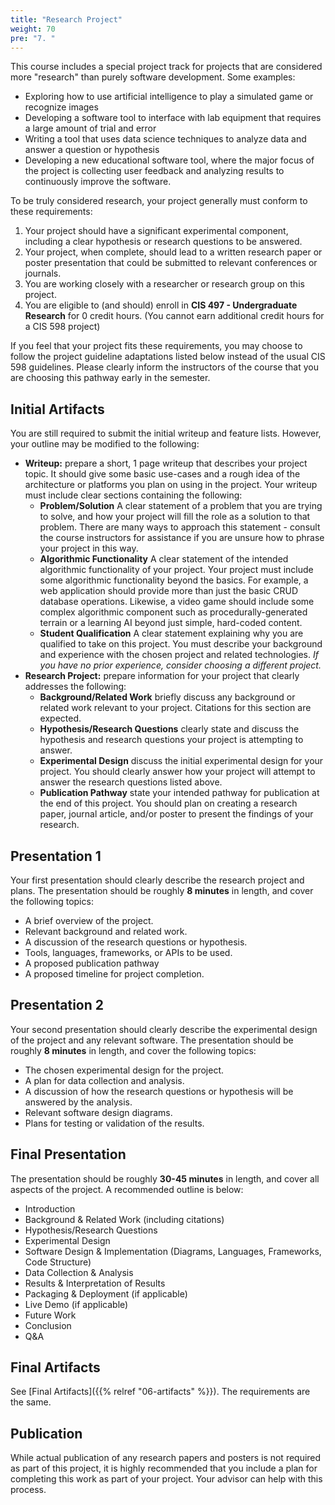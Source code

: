 ```yaml
---
title: "Research Project"
weight: 70
pre: "7. "
---
```


This course includes a special project track for projects that are considered more "research" than purely software development. Some examples:

* Exploring how to use artificial intelligence to play a simulated game or recognize images
* Developing a software tool to interface with lab equipment that requires a large amount of trial and error
* Writing a tool that uses data science techniques to analyze data and answer a question or hypothesis
* Developing a new educational software tool, where the major focus of the project is collecting user feedback and analyzing results to continuously improve the software.

To be truly considered research, your project generally must conform to these requirements:

1. Your project should have a significant experimental component, including a clear hypothesis or research questions to be answered.
2. Your project, when complete, should lead to a written research paper or poster presentation that could be submitted to relevant conferences or journals.
3. You are working closely with a researcher or research group on this project.
4. You are eligible to (and should) enroll in **CIS 497 - Undergraduate Research** for 0 credit hours. (You cannot earn additional credit hours for a CIS 598 project)

If you feel that your project fits these requirements, you may choose to follow the project guideline adaptations listed below instead of the usual CIS 598 guidelines. Please clearly inform the instructors of the course that you are choosing this pathway early in the semester. 

## Initial Artifacts

You are still required to submit the initial writeup and feature lists. However, your outline may be modified to the following:

* **Writeup:** prepare a short, 1 page writeup that describes your project topic. It should give some basic use-cases and a rough idea of the architecture or platforms you plan on using in the project. Your writeup must include clear sections containing the following:
  * **Problem/Solution** A clear statement of a problem that you are trying to solve, and how your project will fill the role as a solution to that problem. There are many ways to approach this statement - consult the course instructors for assistance if you are unsure how to phrase your project in this way.
  * **Algorithmic Functionality** A clear statement of the intended algorithmic functionality of your project. Your project must include some algorithmic functionality beyond the basics. For example, a web application should provide more than just the basic CRUD database operations. Likewise, a video game should include some complex algorithmic component such as procedurally-generated terrain or a learning AI beyond just simple, hard-coded content.
  * **Student Qualification** A clear statement explaining why you are qualified to take on this project. You must describe your background and experience with the chosen project and related technologies. _If you have no prior experience, consider choosing a different project._
* **Research Project:** prepare information for your project that clearly addresses the following:
  * **Background/Related Work** briefly discuss any background or related work relevant to your project. Citations for this section are expected.
  * **Hypothesis/Research Questions** clearly state and discuss the hypothesis and research questions your project is attempting to answer. 
  * **Experimental Design** discuss the initial experimental design for your project. You should clearly answer how your project will attempt to answer the research questions listed above.
  * **Publication Pathway** state your intended pathway for publication at the end of this project. You should plan on creating a research paper, journal article, and/or poster to present the findings of your research. 

## Presentation 1

Your first presentation should clearly describe the research project and plans. The presentation should be roughly **8 minutes** in length, and cover the following topics:

* A brief overview of the project.
* Relevant background and related work.
* A discussion of the research questions or hypothesis.
* Tools, languages, frameworks, or APIs to be used.
* A proposed publication pathway
* A proposed timeline for project completion.

## Presentation 2

Your second presentation should clearly describe the experimental design of the project and any relevant software. The presentation should be roughly **8 minutes** in length, and cover the following topics:

* The chosen experimental design for the project.
* A plan for data collection and analysis.
* A discussion of how the research questions or hypothesis will be answered by the analysis.
* Relevant software design diagrams.
* Plans for testing or validation of the results.

## Final Presentation

The presentation should be roughly **30-45 minutes** in length, and cover all aspects of the project. A recommended outline is below:

* Introduction
* Background & Related Work (including citations)
* Hypothesis/Research Questions
* Experimental Design
* Software Design & Implementation (Diagrams, Languages, Frameworks, Code Structure)
* Data Collection & Analysis
* Results & Interpretation of Results
* Packaging & Deployment (if applicable)
* Live Demo (if applicable)
* Future Work
* Conclusion
* Q&A

## Final Artifacts

See [Final Artifacts]({{% relref "06-artifacts" %}}). The requirements are the same. 

## Publication

While actual publication of any research papers and posters is not required as part of this project, it is highly recommended that you include a plan for completing this work as part of your project. Your advisor can help with this process.